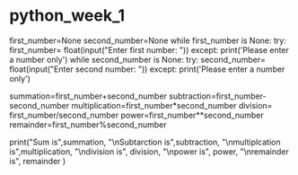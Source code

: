 # python_week_1
first_number=None
second_number=None
while first_number is None:
    try:
        first_number= float(input("Enter first number: "))
    except:
        print('Please enter a number only')
while second_number is None:
    try:
        second_number= float(input("Enter second number: "))
    except:
        print('Please enter a number only')
        
summation=first_number+second_number
subtraction=first_number-second_number
multiplication=first_number*second_number
division= first_number/second_number
power=first_number**second_number
remainder=first_number%second_number

print("Sum is",summation, "\nSubtarction is",subtraction, "\nmultiplcation is",multiplication, "\ndivision is", division, "\npower is", power, "\nremainder is", remainder  )


